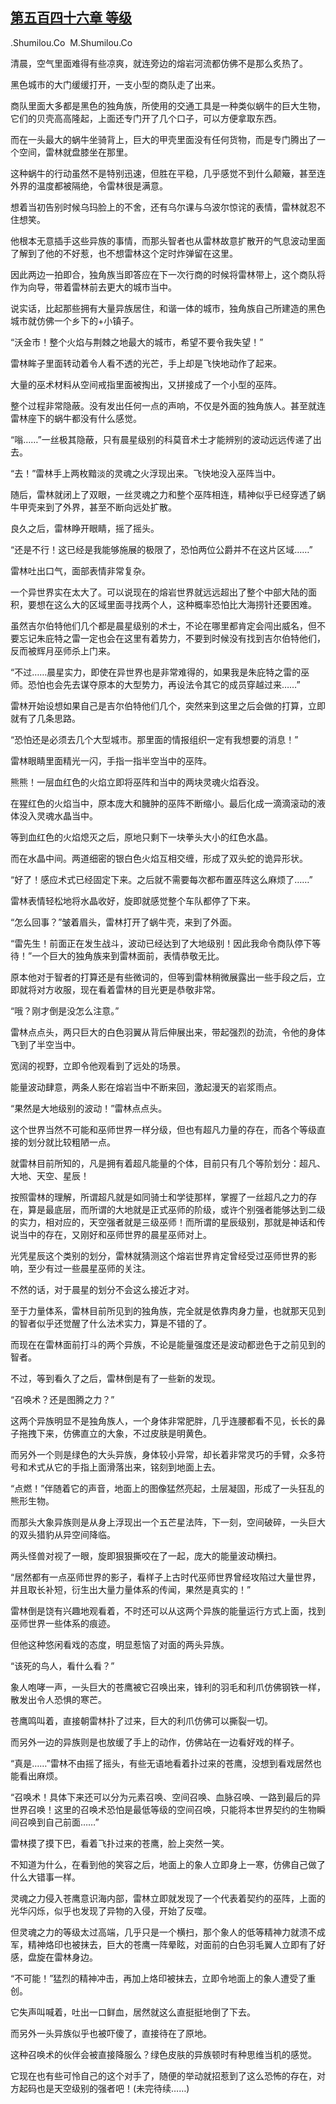 ## [第五百四十六章 等级](https://www.xxbiquge.com/11_11222/8947574.html)


  .Shumilou.Co  M.Shumilou.Co

  清晨，空气里面难得有些凉爽，就连旁边的熔岩河流都仿佛不是那么炙热了。

  黑色城市的大门缓缓打开，一支小型的商队走了出来。

  商队里面大多都是黑色的独角族，所使用的交通工具是一种类似蜗牛的巨大生物，它们的贝壳高高隆起，上面还专门开了几个口子，可以方便拿取东西。

  而在一头最大的蜗牛坐骑背上，巨大的甲壳里面没有任何货物，而是专门腾出了一个空间，雷林就盘膝坐在那里。

  这种蜗牛的行动虽然不是特别迅速，但胜在平稳，几乎感觉不到什么颠簸，甚至连外界的温度都被隔绝，令雷林很是满意。

  想着当初告别时候乌玛脸上的不舍，还有乌尔课与乌波尔惊诧的表情，雷林就忍不住想笑。

  他根本无意插手这些异族的事情，而那头智者也从雷林故意扩散开的气息波动里面了解到了他的不好惹，也不想雷林这个定时炸弹留在这里。

  因此两边一拍即合，独角族当即答应在下一次行商的时候将雷林带上，这个商队将作为向导，带着雷林前去更大的城市当中。

  说实话，比起那些拥有大量异族居住，和谐一体的城市，独角族自己所建造的黑色城市就仿佛一个乡下的+小镇子。

  “沃金市！整个火焰与荆棘之地最大的城市，希望不要令我失望！”

  雷林眸子里面转动着令人看不透的光芒，手上却是飞快地动作了起来。

  大量的巫术材料从空间戒指里面被掏出，又拼接成了一个小型的巫阵。

  整个过程非常隐蔽。没有发出任何一点的声响，不仅是外面的独角族人。甚至就连雷林座下的蜗牛都没有什么感觉。

  “嗡……”一丝极其隐蔽，只有晨星级别的科莫音术士才能辨别的波动远远传递了出去。

  “去！”雷林手上两枚黯淡的灵魂之火浮现出来。飞快地没入巫阵当中。

  随后，雷林就闭上了双眼，一丝灵魂之力和整个巫阵相连，精神似乎已经穿透了蜗牛甲壳来到了外界，甚至不断向远处扩散。

  良久之后，雷林睁开眼睛，摇了摇头。

  “还是不行！这已经是我能够施展的极限了，恐怕两位公爵并不在这片区域……”

  雷林吐出口气，面部表情非常复杂。

  一个异世界实在太大了。可以说现在的熔岩世界就远远超出了整个中部大陆的面积，要想在这么大的区域里面寻找两个人，这种概率恐怕比大海捞针还要困难。

  虽然吉尔伯特他们几个都是晨星级别的术士，不论在哪里都肯定会闯出威名，但不要忘记朱庇特之雷一定也会在这里有着势力，不要到时候没有找到吉尔伯特他们，反而被辉月巫师杀上门来。

  “不过……晨星实力，即使在异世界也是非常难得的，如果我是朱庇特之雷的巫师。恐怕也会先去谋夺原本的大型势力，再设法令其它的成员穿越过来……”

  雷林开始设想如果自己是吉尔伯特他们几个，突然来到这里之后会做的打算，立即就有了几条思路。

  “恐怕还是必须去几个大型城市。那里面的情报组织一定有我想要的消息！”

  雷林眼睛里面精光一闪，手指一指半空当中的巫阵。

  熊熊！一层血红色的火焰立即将巫阵和当中的两块灵魂火焰吞没。

  在猩红色的火焰当中，原本庞大和臃肿的巫阵不断缩小。最后化成一滴滴滚动的液体没入灵魂水晶当中。

  等到血红色的火焰熄灭之后，原地只剩下一块拳头大小的红色水晶。

  而在水晶中间。两道细密的银白色火焰互相交缠，形成了双头蛇的诡异形状。

  “好了！感应术式已经固定下来。之后就不需要每次都布置巫阵这么麻烦了……”

  雷林表情轻松地将水晶收好，旋即就感觉整个车队都停了下来。

  “怎么回事？”皱着眉头，雷林打开了蜗牛壳，来到了外面。

  “雷先生！前面正在发生战斗，波动已经达到了大地级别！因此我命令商队停下等待！”一个巨大的独角族来到雷林面前，表情恭敬无比。

  原本他对于智者的打算还是有些微词的，但等到雷林稍微展露出一些手段之后，立即就将对方收服，现在看着雷林的目光更是恭敬非常。

  “哦？刚才倒是没怎么注意。”

  雷林点点头，两只巨大的白色羽翼从背后伸展出来，带起强烈的劲流，令他的身体飞到了半空当中。

  宽阔的视野，立即令他观看到了远处的场景。

  能量波动肆意，两条人影在熔岩当中不断来回，激起漫天的岩浆雨点。

  “果然是大地级别的波动！”雷林点点头。

  这个世界当然不可能和巫师世界一样分级，但也有超凡力量的存在，而各个等级直接的划分就比较粗陋一点。

  就雷林目前所知的，凡是拥有着超凡能量的个体，目前只有几个等阶划分：超凡、大地、天空、星辰！

  按照雷林的理解，所谓超凡就是如同骑士和学徒那样，掌握了一丝超凡之力的存在，算是最底层，而所谓的大地就是正式巫师的阶级，或许个别强者能够达到二级的实力，相对应的，天空强者就是三级巫师！而所谓的星辰级别，那就是神话和传说当中的存在，又刚好和巫师世界的晨星巫师对上。

  光凭星辰这个类别的划分，雷林就猜测这个熔岩世界肯定曾经受过巫师世界的影响，至少有过一些晨星巫师的关注。

  不然的话，对于晨星的划分不会这么接近才对。

  至于力量体系，雷林目前所见到的独角族，完全就是依靠肉身力量，也就那天见到的智者似乎还觉醒了什么法术实力，算是不错的了。

  而现在在雷林面前打斗的两个异族，不论是能量强度还是波动都逊色于之前见到的智者。

  不过，等到看久了之后，雷林倒是有了一些新的发现。

  “召唤术？还是图腾之力？”

  这两个异族明显不是独角族人，一个身体非常肥胖，几乎连腰都看不见，长长的鼻子拖拽下来，仿佛直立的大象，不过皮肤是明黄色。

  而另外一个则是绿色的大头异族，身体较小异常，却长着非常灵巧的手臂，众多符号和术式从它的手指上面滑落出来，铭刻到地面上去。

  “点燃！”伴随着它的声音，地面上的图像猛然亮起，土层凝固，形成了一头狂乱的熊形生物。

  而那头大象异族则是从身上浮现出一个五芒星法阵，下一刻，空间破碎，一头巨大的双头猎豹从异空间降临。

  两头怪兽对视了一眼，旋即狠狠撕咬在了一起，庞大的能量波动横扫。

  “居然都有一点巫师世界的影子，看样子上古时代巫师世界曾经攻陷过大量世界，并且取长补短，衍生出大量力量体系的传闻，果然是真实的！”

  雷林倒是饶有兴趣地观看着，不时还可以从这两个异族的能量运行方式上面，找到巫师世界一些体系的痕迹。

  但他这种悠闲看戏的态度，明显惹恼了对面的两头异族。

  “该死的鸟人，看什么看？”

  象人咆哮一声，一头巨大的苍鹰被它召唤出来，锋利的羽毛和利爪仿佛钢铁一样，散发出令人恐惧的寒芒。

  苍鹰鸣叫着，直接朝雷林扑了过来，巨大的利爪仿佛可以撕裂一切。

  而另外一边的异族则是也放缓了手上的动作，仿佛站在一边看好戏的样子。

  “真是……”雷林不由摇了摇头，有些无语地看着扑过来的苍鹰，没想到看戏居然也能看出麻烦。

  “召唤术！具体下来还可以分为元素召唤、空间召唤、血脉召唤、一路到最后的异世界召唤！这里的召唤术恐怕是最低等级的空间召唤，只能将本世界契约的生物瞬间召唤到自己前面……”

  雷林摸了摸下巴，看着飞扑过来的苍鹰，脸上突然一笑。

  不知道为什么，在看到他的笑容之后，地面上的象人立即身上一寒，仿佛自己做了什么大错事一样。

  灵魂之力侵入苍鹰意识海内部，雷林立即就发现了一个代表着契约的巫阵，上面的光华闪烁，似乎也发现了异物的入侵，开始了反噬。

  但灵魂之力的等级太过高端，几乎只是一个横扫，那个象人的低等精神力就溃不成军，精神烙印也被抹去，巨大的苍鹰一阵晕眩，对面前的白色羽毛翼人立即有了好感，盘旋在雷林身边。

  “不可能！”猛烈的精神冲击，再加上烙印被抹去，立即令地面上的象人遭受了重创。

  它失声叫喊着，吐出一口鲜血，居然就这么直挺挺地倒了下去。

  而另外一头异族似乎也被吓傻了，直接待在了原地。

  这种召唤术的伙伴会被直接降服么？绿色皮肤的异族顿时有种思维当机的感觉。

  它现在也有些可怜自己的这个对手了，随便的举动就招惹到了这么恐怖的存在，对方起码也是天空级别的强者吧！(未完待续……)

  
